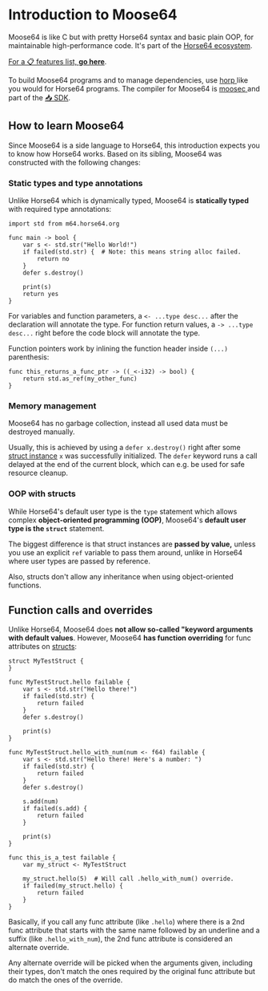 <!-- For license of this file, see LICENSE.md in the base dir. -->

Introduction to Moose64
=======================

Moose64 is like C but with pretty Horse64 syntax and basic plain OOP,
for maintainable high-performance code.
It's part of the [Horse64 ecosystem](https://horse64.org).

[For a 📋 features list, **go here**](/docs/Features.md).

To build Moose64 programs and to manage dependencies, use [horp
](https://codeberg.org/Horse64/core.horse64.org/src/branch/main/docs/Resources.md#horp)
like you would for Horse64 programs. The compiler for Moose64 is [moosec
](https://codeberg.org/Horse64/core.horse64.org/src/branch/main/docs/Resources.md#moosec)
and part of the [📥 SDK](
https://codeberg.org/Horse64/core.horse64.org/src/branch/main/docs/Resources.md#sdk).


How to learn Moose64
--------------------

Since Moose64 is a side language to Horse64, this introduction
expects you to know how Horse64 works. Based on its sibling,
Moose64 was constructed with the following changes:


### Static types and type annotations

Unlike Horse64 which is dynamically typed, Moose64 is
**statically typed** with required type annotations:

```Moose64
import std from m64.horse64.org

func main -> bool {
    var s <- std.str("Hello World!")
    if failed(std.str) {  # Note: this means string alloc failed.
        return no
    }
    defer s.destroy()

    print(s)
    return yes
}
```

For variables and function parameters, a `<- ...type desc...` after
the declaration will annotate the type. For function return values,
a `-> ...type desc...` right before the code block will annotate
the type.

Function pointers work by inlining the function header inside `(...)`
parenthesis:

```Moose64
func this_returns_a_func_ptr -> ((_<-i32) -> bool) {
    return std.as_ref(my_other_func)
}
```


### Memory management

Moose64 has no garbage collection, instead all used data
must be destroyed manually.

Usually, this is achieved by using a `defer x.destroy()`
right after some [struct instance](#oop-with-structs)
`x` was successfully initialized. The `defer` keyword
runs a call delayed at the end of the current block,
which can e.g. be used for safe resource cleanup.


### OOP with structs

While Horse64's default user type is the `type` statement
which allows complex **object-oriented programming (OOP)**,
Moose64's **default user type is the `struct`** statement.

The biggest difference is that struct instances are **passed
by value,** unless you use an explicit `ref` variable to
pass them around, unlike in Horse64 where user types
are passed by reference.

Also, structs don't allow any inheritance when using
object-oriented functions.


## Function calls and overrides

Unlike Horse64, Moose64 does **not allow so-called "keyword
arguments with default values**. However, Moose64 **has
function overriding** for func attributes
on [structs](#oop-with-structs):

```Moose64
struct MyTestStruct {
}

func MyTestStruct.hello failable {
    var s <- std.str("Hello there!")
    if failed(std.str) {
        return failed
    }
    defer s.destroy()

    print(s)
}

func MyTestStruct.hello_with_num(num <- f64) failable {
    var s <- std.str("Hello there! Here's a number: ")
    if failed(std.str) {
        return failed
    }
    defer s.destroy()

    s.add(num)
    if failed(s.add) {
        return failed
    }

    print(s)
}

func this_is_a_test failable {
    var my_struct <- MyTestStruct

    my_struct.hello(5)  # Will call .hello_with_num() override.
    if failed(my_struct.hello) {
        return failed
    }
}
```

Basically, if you call any func attribute (like `.hello`)
where there is a 2nd func attribute that starts with
the same name followed by an underline and a suffix (like
`.hello_with_num`), the 2nd func attribute is considered an
alternate override.

Any alternate override will be picked when the arguments
given, including their types, don't match the ones required
by the original func attribute but do match the ones of the
override.

